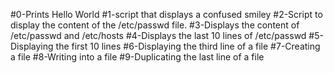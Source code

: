 #0-Prints Hello World
#1-script that displays a confused smiley 
#2-Script to display the content of the /etc/passwd file.
#3-Displays the content of /etc/passwd and /etc/hosts
#4-Displays the last 10 lines of /etc/passwd
#5-Displaying the first 10 lines
#6-Displaying the third line of a file
#7-Creating a file
#8-Writing into a file
#9-Duplicating the last line of a file
